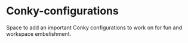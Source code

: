 # Conky-configurations

Space to add an important Conky configurations to work on for fun and workspace
embelishment.
